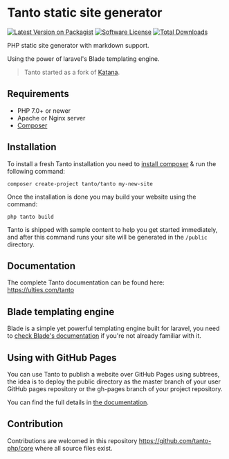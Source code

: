 # Tanto static site generator

[![Latest Version on Packagist](https://img.shields.io/packagist/v/tanto-php/tanto.svg?style=flat-square)](https://packagist.org/packages/themsaid/katana)
[![Software License](https://img.shields.io/badge/license-MIT-brightgreen.svg?style=flat-square)](LICENSE.txt)
[![Total Downloads](https://img.shields.io/packagist/dt/themsaid/katana-core.svg?style=flat-square)](https://packagist.org/packages/tanto-php/tanto-core)

PHP static site generator with markdown support.

Using the power of laravel's Blade templating engine.

> Tanto started as a fork of [Katana](https://github.com/themsaid/katana).

## Requirements

- PHP 7.0+ or newer
- Apache or Nginx server
- [Composer](https://getcomposer.org)

## Installation

To install a fresh Tanto installation you need to [install composer](https://getcomposer.org/doc/00-intro.md#installation-linux-unix-osx) & run the following command:

```
composer create-project tanto/tanto my-new-site
```

Once the installation is done you may build your website using the command:

```
php tanto build
```

Tanto is shipped with sample content to help you get started immediately, and after this command runs your site will be generated in the `/public` directory.

## Documentation

The complete Tanto documentation can be found here: https://ulties.com/tanto

## Blade templating engine

Blade is a simple yet powerful templating engine built for laravel, you need to [check Blade's documentation](https://laravel.com/docs/5.2/blade) if you're not already familiar with it.

## Using with GitHub Pages

You can use Tanto to publish a website over GitHub Pages using subtrees, the idea is to deploy the public directory as the master branch of your user GitHub pages repository or the gh-pages branch of your project repository.

You can find the full details in [the documentation](https://ulties.com/tanto).

## Contribution

Contributions are welcomed in this repository https://github.com/tanto-php/core where all source files exist.
